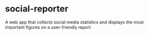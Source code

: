 # social-reporter
A web app that collects social media statistics and displays the most important figures on a user-friendly report
